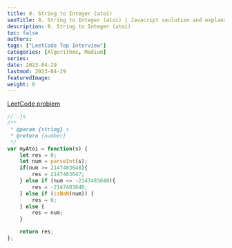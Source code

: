 ```yaml
---
title: 8. String to Integer (atoi)
seoTitle: 8. String to Integer (atoi) | Javacript soulution and explanation
description: 8. String to Integer (atoi)
toc: false
authors:
tags: ["LeetCode Top Interview"]
categories: [Algorithms, Medium]
series:
date: 2023-04-29
lastmod: 2023-04-29
featuredImage:
weight: 8
---
```



[LeetCode problem](https://leetcode.com/problems/string-to-integer-atoi/description/)


```js
// .js
/**
 * @param {string} s
 * @return {number}
 */
var myAtoi = function(s) {
    let res = 0;
    let num = parseInt(s);
    if(num >= 2147483648){
        res = 2147483647;
    } else if (num <= -2147483648){
        res = -2147483648;
    } else if (isNaN(num)) {
        res = 0;
    } else {
        res = num;
    }

    return res;
};
```
